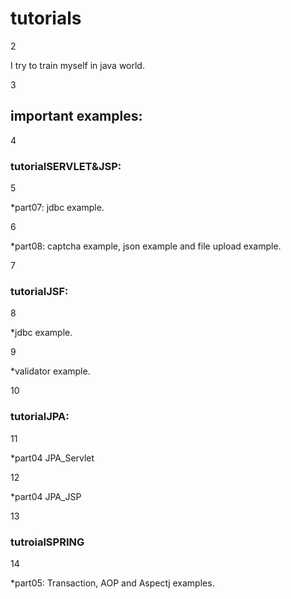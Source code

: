 # tutorials

2

 I try to train myself in java world.<br/>

3

## important examples:<br/>

4

### tutorialSERVLET&JSP: <br/>

5

*part07: jdbc example.<br/>

6

*part08: captcha example, json example and file upload example.<br/>

7

### tutorialJSF: <br/>

8

*jdbc example. <br/>

9

*validator example. <br/>

10

### tutorialJPA:  <br>

11

*part04 JPA_Servlet <br>

12

*part04 JPA_JSP <br>

13

### tutroialSPRING <br>

14

*part05: Transaction, AOP and Aspectj examples.
